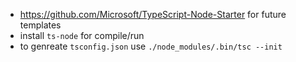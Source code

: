 * https://github.com/Microsoft/TypeScript-Node-Starter for future templates
* install `ts-node` for compile/run
* to genreate `tsconfig.json` use `./node_modules/.bin/tsc --init`